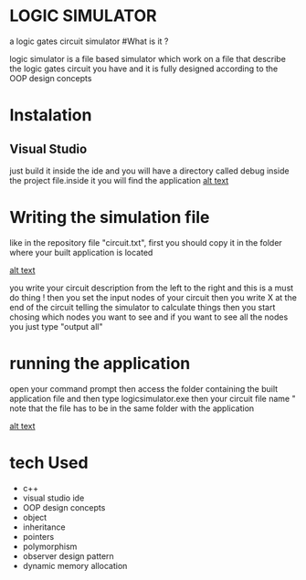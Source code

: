 # LOGIC SIMULATOR
a logic gates circuit simulator
#What is it ?

logic simulator is a file based simulator which work on a file that describe the logic gates circuit you have 
and it is fully designed according to the OOP design concepts

# Instalation
## Visual Studio

just build it inside the ide and you will have a directory called debug inside the project file.inside it you will find the application
[alt text](https://github.com/omarkamel02/LOGICSIMULATOR/blob/master/application.PNG)


# Writing the simulation file

like in the repository file "circuit.txt", first you should copy it in the folder where your built application is located 

[alt text](https://github.com/omarkamel02/LOGICSIMULATOR/blob/master/file.PNG)

you write your circuit description from the left to the right and this is a must do thing !
then you set the input nodes of your circuit
then you write X at the end of the circuit telling the simulator to calculate things
then you start chosing which nodes you want to see and if you want to see all the nodes you just type "output all"

# running the application
open your command prompt then access the folder containing the built application file and then type 
logicsimulator.exe then your circuit file name " note that the file has to be in the same folder with the application

[alt text](https://github.com/omarkamel02/LOGICSIMULATOR/blob/master/command.PNG)

# tech Used
- c++
- visual studio ide
- OOP design concepts
 - object
 - inheritance
 - pointers
 - polymorphism
 - observer design pattern
 - dynamic memory allocation






